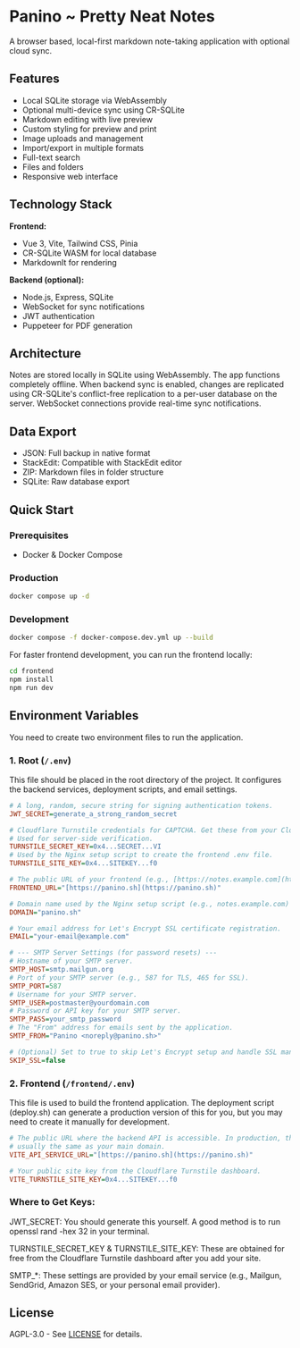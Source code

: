 # Panino ~ Pretty Neat Notes

A browser based, local-first markdown note-taking application with optional cloud sync.

## Features
- Local SQLite storage via WebAssembly
- Optional multi-device sync using CR-SQLite
- Markdown editing with live preview
- Custom styling for preview and print
- Image uploads and management
- Import/export in multiple formats
- Full-text search
- Files and folders 
- Responsive web interface

## Technology Stack

**Frontend:**
- Vue 3, Vite, Tailwind CSS, Pinia
- CR-SQLite WASM for local database
- MarkdownIt for rendering

**Backend (optional):**
- Node.js, Express, SQLite
- WebSocket for sync notifications
- JWT authentication
- Puppeteer for PDF generation

## Architecture

Notes are stored locally in SQLite using WebAssembly. The app functions completely offline. When backend sync is enabled, changes are replicated using CR-SQLite's conflict-free replication to a per-user database on the server. WebSocket connections provide real-time sync notifications.

## Data Export

- JSON: Full backup in native format
- StackEdit: Compatible with StackEdit editor
- ZIP: Markdown files in folder structure
- SQLite: Raw database export

## Quick Start

### Prerequisites
- Docker & Docker Compose

### Production
```bash
docker compose up -d
```

### Development
```bash
docker compose -f docker-compose.dev.yml up --build
```

For faster frontend development, you can run the frontend locally:
```bash
cd frontend
npm install
npm run dev
```


## Environment Variables

You need to create two environment files to run the application.

### 1. Root (`/.env`)

This file should be placed in the root directory of the project. It configures the backend services, deployment scripts, and email settings.

```ini
# A long, random, secure string for signing authentication tokens.
JWT_SECRET=generate_a_strong_random_secret

# Cloudflare Turnstile credentials for CAPTCHA. Get these from your Cloudflare dashboard.
# Used for server-side verification.
TURNSTILE_SECRET_KEY=0x4...SECRET...VI
# Used by the Nginx setup script to create the frontend .env file.
TURNSTILE_SITE_KEY=0x4...SITEKEY...f0

# The public URL of your frontend (e.g., [https://notes.example.com](https://notes.example.com))
FRONTEND_URL="[https://panino.sh](https://panino.sh)"

# Domain name used by the Nginx setup script (e.g., notes.example.com)
DOMAIN="panino.sh"

# Your email address for Let's Encrypt SSL certificate registration.
EMAIL="your-email@example.com"

# --- SMTP Server Settings (for password resets) ---
# Hostname of your SMTP server.
SMTP_HOST=smtp.mailgun.org
# Port of your SMTP server (e.g., 587 for TLS, 465 for SSL).
SMTP_PORT=587
# Username for your SMTP server.
SMTP_USER=postmaster@yourdomain.com
# Password or API key for your SMTP server.
SMTP_PASS=your_smtp_password
# The "From" address for emails sent by the application.
SMTP_FROM="Panino <noreply@panino.sh>"

# (Optional) Set to true to skip Let's Encrypt setup and handle SSL manually.
SKIP_SSL=false
```
### 2. Frontend (`/frontend/.env`)

This file is used to build the frontend application. The deployment script (deploy.sh) can generate a production version of this for you, but you may need to create it manually for development.

```ini
# The public URL where the backend API is accessible. In production, this is
# usually the same as your main domain.
VITE_API_SERVICE_URL="[https://panino.sh](https://panino.sh)"

# Your public site key from the Cloudflare Turnstile dashboard.
VITE_TURNSTILE_SITE_KEY=0x4...SITEKEY...f0
```

### Where to Get Keys:
JWT_SECRET: You should generate this yourself. A good method is to run openssl rand -hex 32 in your terminal.

TURNSTILE_SECRET_KEY & TURNSTILE_SITE_KEY: These are obtained for free from the Cloudflare Turnstile dashboard after you add your site.

SMTP_*: These settings are provided by your email service (e.g., Mailgun, SendGrid, Amazon SES, or your personal email provider).


## License

AGPL-3.0 - See [LICENSE](LICENSE) for details.
